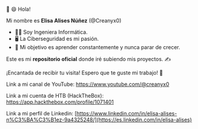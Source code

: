 :wave: :smile: Hola!  


Mi nombre es __Elisa Alises Núñez__ (@Creanyx0)

- :woman_student: Soy Ingeniera Informática.
- :desktop_computer: La Ciberseguridad es mi pasión.
- :triangular_flag_on_post: Mi objetivo es aprender constantemente y nunca parar de crecer.



Este es mi __repositorio oficial__ donde iré subiendo mis proyectos. :writing_hand:

¡Encantada de recibir tu visita! Espero que te guste mi trabajo! :page_with_curl:

Link a mi canal de YouTube: https://www.youtube.com/@creanyx0

Link a mi cuenta de HTB (HackTheBox): https://app.hackthebox.com/profile/1071401

Link a mi perfil de Linkedin: [https://www.linkedin.com/in/elisa-alises-n%C3%BA%C3%B1ez-9a4325248/](https://es.linkedin.com/in/elisa-alises)





